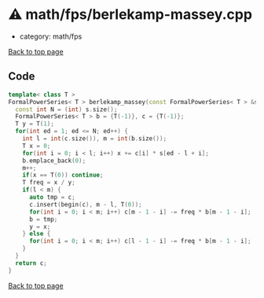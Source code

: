 <!-- mathjax config similar to math.stackexchange -->
<script type="text/javascript" async
  src="https://cdnjs.cloudflare.com/ajax/libs/mathjax/2.7.5/MathJax.js?config=TeX-MML-AM_CHTML">
</script>
<script type="text/x-mathjax-config">
  MathJax.Hub.Config({
    TeX: { equationNumbers: { autoNumber: "AMS" }},
    tex2jax: {
      inlineMath: [ ['$','$'] ],
      processEscapes: true
    },
    "HTML-CSS": { matchFontHeight: false },
    displayAlign: "left",
    displayIndent: "2em"
  });
</script>

<script type="text/javascript" src="https://cdnjs.cloudflare.com/ajax/libs/jquery/3.4.1/jquery.min.js"></script>
<script src="https://cdn.jsdelivr.net/npm/jquery-balloon-js@1.1.2/jquery.balloon.min.js" integrity="sha256-ZEYs9VrgAeNuPvs15E39OsyOJaIkXEEt10fzxJ20+2I=" crossorigin="anonymous"></script>
<script type="text/javascript" src="../../../assets/js/copy-button.js"></script>
<link rel="stylesheet" href="../../../assets/css/copy-button.css" />


# :warning: math/fps/berlekamp-massey.cpp
* category: math/fps


[Back to top page](../../../index.html)



## Code
```cpp
template< class T >
FormalPowerSeries< T > berlekamp_massey(const FormalPowerSeries< T > &s) {
  const int N = (int) s.size();
  FormalPowerSeries< T > b = {T(-1)}, c = {T(-1)};
  T y = T(1);
  for(int ed = 1; ed <= N; ed++) {
    int l = int(c.size()), m = int(b.size());
    T x = 0;
    for(int i = 0; i < l; i++) x += c[i] * s[ed - l + i];
    b.emplace_back(0);
    m++;
    if(x == T(0)) continue;
    T freq = x / y;
    if(l < m) {
      auto tmp = c;
      c.insert(begin(c), m - l, T(0));
      for(int i = 0; i < m; i++) c[m - 1 - i] -= freq * b[m - 1 - i];
      b = tmp;
      y = x;
    } else {
      for(int i = 0; i < m; i++) c[l - 1 - i] -= freq * b[m - 1 - i];
    }
  }
  return c;
}

```

[Back to top page](../../../index.html)

